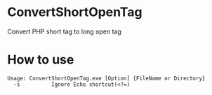 # ConvertShortOpenTag

Convert PHP short tag to long open tag

# How to use

```
Usage: ConvertShortOpenTag.exe [Option] {FileName or Directory}
  -s          Ignore Echo shortcut(<?=)
```
